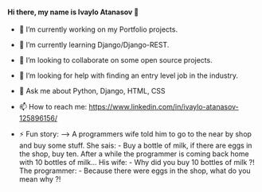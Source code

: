 #### Hi there, my name is Ivaylo Atanasov 👋

- 🔭 I’m currently working on my Portfolio projects.
- 🌱 I’m currently learning Django/Django-REST.
- 👯 I’m looking to collaborate on some open source projects.
- 🤔 I’m looking for help with finding an entry level job in the industry.
- 💬 Ask me about Python, Django, HTML, CSS
- 📫 How to reach me: https://www.linkedin.com/in/ivaylo-atanasov-125896156/


- ⚡ Fun story:
--> A programmers wife told him to go to the near by shop and buy some stuff. She sais:
      - Buy a bottle of milk, if there are eggs in the shop, buy ten.
    After a while the programmer is coming back home with 10 bottles of milk...
    His wife:
      - Why did you buy 10 bottles of milk ?!
    The programmer:
      - Because there were eggs in the shop, what do you mean why ?!
      
